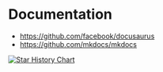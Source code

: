 # Documentation

- https://github.com/facebook/docusaurus
- https://github.com/mkdocs/mkdocs

[![Star History Chart](https://api.star-history.com/svg?repos=facebook/docusaurus,mkdocs/mkdocs&type=Date)](https://star-history.com/#facebook/docusaurus&mkdocs/mkdocs&Date)
